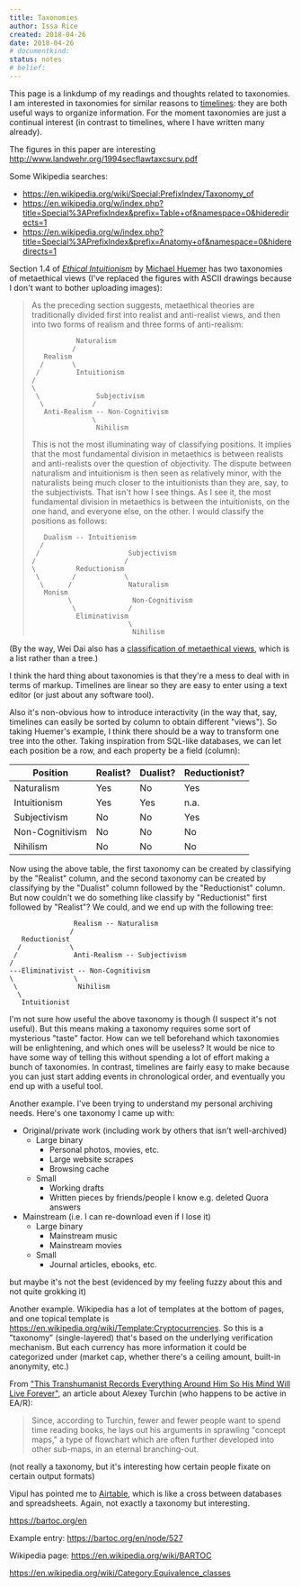 ```yaml
---
title: Taxonomies
author: Issa Rice
created: 2018-04-26
date: 2018-04-26
# documentkind:
status: notes
# belief:
---
```


This page is a linkdump of my readings and thoughts related to taxonomies. I am interested in taxonomies for similar reasons to [timelines](https://timelines.issarice.com/wiki/Main_Page): they are both useful ways to organize information. For the moment taxonomies are just a continual interest (in contrast to timelines, where I have written many already).

The figures in this paper are interesting <http://www.landwehr.org/1994secflawtaxcsurv.pdf>

Some Wikipedia searches:

- <https://en.wikipedia.org/wiki/Special:PrefixIndex/Taxonomy_of>
- <https://en.wikipedia.org/w/index.php?title=Special%3APrefixIndex&prefix=Table+of&namespace=0&hideredirects=1>
- <https://en.wikipedia.org/w/index.php?title=Special%3APrefixIndex&prefix=Anatomy+of&namespace=0&hideredirects=1>

Section 1.4 of *[Ethical Intuitionism](https://en.wikipedia.org/wiki/Ethical_Intuitionism_(book))* by [Michael Huemer](https://en.wikipedia.org/wiki/Michael_Huemer) has two taxonomies of metaethical views (I've replaced the figures with ASCII drawings because I don't want to bother uploading images):

> As the preceding section suggests, metaethical theories are traditionally
> divided first into realist and anti-realist views, and then into two forms of
> realism and three forms of anti-realism:
>
> ```
>            Naturalism
>           /
>    Realism
>   /       \
>  /         Intuitionism
> /
> \
>  \              Subjectivism
>   \            /
>    Anti-Realism -- Non-Cognitivism
>                \
>                 Nihilism
> ```
>
> This is not the most illuminating way of classifying positions. It implies
> that the most fundamental division in metaethics is between realists and
> anti-realists over the question of objectivity. The dispute between
> naturalism and intuitionism is then seen as relatively minor, with the
> naturalists being much closer to the intuitionists than they are, say, to the
> subjectivists. That isn't how I see things. As I see it, the most fundamental
> division in metaethics is between the intuitionists, on the one hand, and
> everyone else, on the other. I would classify the positions as follows:
>
> ```
>    Dualism -- Intuitionism
>   /
>  /                      Subjectivism
> /                      /
> \          Reductionism
>  \        /            \
>   \      /              Naturalism
>    Monism
>          \               Non-Cognitivism
>           \             /
>            Eliminativism
>                         \
>                          Nihilism
> ```

(By the way, Wei Dai also has a [classification of metaethical views](http://lesswrong.com/lw/khf/six_plausible_metaethical_alternatives/), which is a list rather than a tree.)

I think the hard thing about taxonomies is that they're a mess to deal with in terms of markup. Timelines are linear so they are easy to enter using a text editor (or just about any software tool).

Also it's non-obvious how to introduce interactivity (in the way that, say, timelines can easily be sorted by column to obtain different "views"). So taking Huemer's example, I think there should be a way to transform one tree into the other. Taking inspiration from SQL-like databases, we can let each position be a row, and each property be a field (column):

|Position|Realist?|Dualist?|Reductionist?|
|-------------|-----|-----|-----|
|Naturalism|Yes|No|Yes|
|Intuitionism|Yes|Yes|n.a.|
|Subjectivism|No|No|Yes|
|Non-Cognitivism|No|No|No|
|Nihilism|No|No|No|

Now using the above table, the first taxonomy can be created by classifying by
the "Realist" column, and the second taxonomy can be created by classifying by
the "Dualist" column followed by the "Reductionist" column. But now couldn't we
do something like classify by "Reductionist" first followed by "Realist"? We
could, and we end up with the following tree:

```
                Realism -- Naturalism
               /
   Reductionist
  /            \
 /              Anti-Realism -- Subjectivism
/
---Eliminativist -- Non-Cognitivism
\               \
 \               Nihilism
  \
   Intuitionist
```

I'm not sure how useful the above taxonomy is though (I suspect it's not
useful). But this means making a taxonomy requires some sort of mysterious
"taste" factor. How can we tell beforehand which taxonomies will be
enlightening, and which ones will be useless? It would be nice to have some way
of telling this without spending a lot of effort making a bunch of taxonomies.
In contrast, timelines are fairly easy to make because you can just start
adding events in chronological order, and eventually you end up with a useful
tool.

Another example. I've been trying to understand my personal archiving needs. Here's one taxonomy I came up with:

- Original/private work (including work by others that isn't well-archived)
  - Large binary
    - Personal photos, movies, etc.
    - Large website scrapes
    - Browsing cache
  - Small
    - Working drafts
    - Written pieces by friends/people I know e.g. deleted Quora answers
- Mainstream (i.e. I can re-download even if I lose it)
  - Large binary
    - Mainstream music
    - Mainstream movies
  - Small
    - Journal articles, ebooks, etc.

but maybe it's not the best (evidenced by my feeling fuzzy about this and not quite grokking it)

Another example. Wikipedia has a lot of templates at the bottom of pages, and one topical template is <https://en.wikipedia.org/wiki/Template:Cryptocurrencies>. So this is a "taxonomy" (single-layered) that's based on the underlying verification mechanism. But each currency has more information it could be categorized under (market cap, whether there's a ceiling amount, built-in anonymity, etc.)

From ["This Transhumanist Records Everything Around Him So His Mind Will Live Forever"](https://motherboard.vice.com/en_us/article/4xangw/this-transhumanist-records-everything-around-him-so-his-mind-will-live-forever), an article about Alexey Turchin (who happens to be active in EA/R):

> Since, according to Turchin, fewer and fewer people want to spend time
> reading books, he lays out his arguments in sprawling "concept maps," a type
> of flowchart which are often further developed into other sub-maps, in an
> eternal branching-out.

(not really a taxonomy, but it's interesting how certain people fixate on certain output formats)

Vipul has pointed me to [Airtable](https://en.wikipedia.org/wiki/Airtable), which is like a cross between databases and spreadsheets. Again, not exactly a taxonomy but interesting.

<https://bartoc.org/en>

Example entry: <https://bartoc.org/en/node/527>

Wikipedia page: <https://en.wikipedia.org/wiki/BARTOC>

<https://en.wikipedia.org/wiki/Category:Equivalence_classes>
